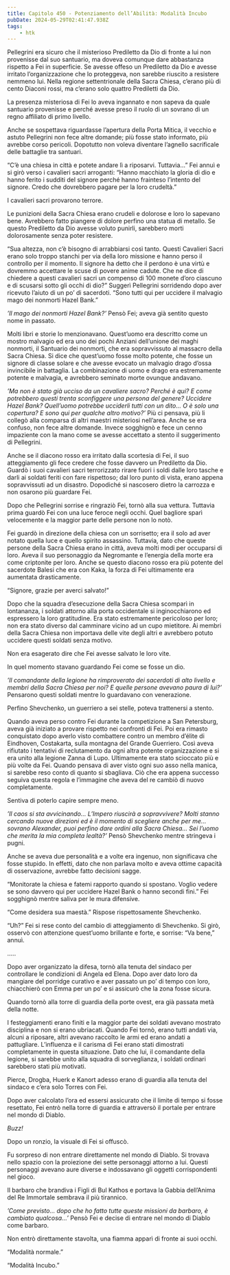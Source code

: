 ```yaml
---
title: Capitolo 450 - Potenziamento dell’Abilità: Modalità Incubo
pubDate: 2024-05-29T02:41:47.938Z
tags:
    - htk
---
```


Pellegrini era sicuro che il misterioso Prediletto da Dio di fronte a lui non provenisse dal suo santuario, ma doveva comunque dare abbastanza rispetto a Fei in superficie. Se avesse offeso un Prediletto da Dio e avesse irritato l’organizzazione che lo proteggeva, non sarebbe riuscito a resistere nemmeno lui. Nella regione settentrionale della Sacra Chiesa, c’erano più di cento Diaconi rossi, ma c’erano solo quattro Prediletti da Dio.

La presenza misteriosa di Fei lo aveva ingannato e non sapeva da quale santuario provenisse e perché avesse preso il ruolo di un sovrano di un regno affiliato di primo livello.

Anche se sospettava riguardasse l’apertura della Porta Mitica, il vecchio e astuto Pellegrini non fece altre domande; più fosse stato informato, più avrebbe corso pericoli. Dopotutto non voleva diventare l’agnello sacrificale delle battaglie tra santuari.

“C’è una chiesa in città e potete andare lì a riposarvi. Tuttavia…” Fei annuì e si girò verso i cavalieri sacri arroganti: “Hanno macchiato la gloria di dio e hanno ferito i sudditi del signore perché hanno frainteso l’intento del signore. Credo che dovrebbero pagare per la loro crudeltà.”

I cavalieri sacri provarono terrore.

Le punizioni della Sacra Chiesa erano crudeli e dolorose e loro lo sapevano bene. Avrebbero fatto piangere di dolore perfino una statua di metallo. Se questo Prediletto da Dio avesse voluto punirli, sarebbero morti dolorosamente senza poter resistere.

“Sua altezza, non c’è bisogno di arrabbiarsi così tanto. Questi Cavalieri Sacri erano solo troppo stanchi per via della loro missione e hanno perso il controllo per il momento. Il signore ha detto che il perdono è una virtù e dovremmo accettare le scuse di povere anime cadute. Che ne dice di chiedere a questi cavalieri sacri un compenso di 100 monete d’oro ciascuno e di scusarsi sotto gli occhi di dio?” Suggerì Pellegrini sorridendo dopo aver ricevuto l’aiuto di un po’ di sacerdoti. “Sono tutti qui per uccidere il malvagio mago dei nonmorti Hazel Bank.”

<em>’Il mago dei nonmorti Hazel Bank?’</em> Pensò Fei; aveva già sentito questo nome in passato.

Molti libri e storie lo menzionavano. Quest’uomo era descritto come un mostro malvagio ed era uno dei pochi Anziani dell’unione dei maghi nonmorti, il Santuario dei nonmorti, che era sopravvissuto al massacro della Sacra Chiesa. Si dice che quest’uomo fosse molto potente, che fosse un signore di classe solare e che avesse evocato un malvagio drago d’ossa invincibile in battaglia. La combinazione di uomo e drago era estremamente potente e malvagia, e avrebbero seminato morte ovunque andavano.

<em>’Ma non è stato già ucciso da un cavaliere sacro? Perché è qui? E come potrebbero questi trenta sconfiggere una persona del genere? Uccidere Hazel Bank? Quell’uomo potrebbe ucciderli tutti con un dito… O è solo una copertura? E sono qui per qualche altro motivo?’</em> Più ci pensava, più li collegò alla comparsa di altri maestri misteriosi nell’area. Anche se era confuso, non fece altre domande. Invece sogghignò e fece un cenno impaziente con la mano come se avesse accettato a stento il suggerimento di Pellegrini.

Anche se il diacono rosso era irritato dalla scortesia di Fei, il suo atteggiamento gli fece credere che fosse davvero un Prediletto da Dio. Guardò i suoi cavalieri sacri terrorizzato rirare fuori i soldi dalle loro tasche e darli ai soldati feriti con fare rispettoso; dal loro punto di vista, erano appena sopravvissuti ad un disastro. Dopodiché si nascosero dietro la carrozza e non osarono più guardare Fei.

Dopo che Pellegrini sorrise e ringraziò Fei, tornò alla sua vettura. Tuttavia prima guardò Fei con una luce feroce negli occhi. Quel bagliore sparì velocemente e la maggior parte delle persone non lo notò.

Fei guardò in direzione della chiesa con un sorrisetto; era il solo ad aver notato quella luce e quello spirito assassino. Tuttavia, dato che queste persone della Sacra Chiesa erano in città, aveva molti modi per occuparsi di loro. Aveva il suo personaggio da Negromante e l’energia della morte era come criptonite per loro. Anche se questo diacono rosso era più potente del sacerdote Balesi che era con Kaka, la forza di Fei ultimamente era aumentata drasticamente.

“Signore, grazie per averci salvato!”

Dopo che la squadra d’esecuzione della Sacra Chiesa scomparì in lontananza, i soldati attorno alla porta occidentale si inginocchiarono ed espressero la loro gratitudine. Era stato estremamente pericoloso per loro; non era stato diverso dal camminare vicino ad un cupo mietitore. Ai membri della Sacra Chiesa non importava delle vite degli altri e avrebbero potuto uccidere questi soldati senza motivo.

Non era esagerato dire che Fei avesse salvato le loro vite.

In quel momento stavano guardando Fei come se fosse un dio.

<em>’Il comandante della legione ha rimproverato dei sacerdoti di alto livello e membri della Sacra Chiesa per noi? E quelle persone avevano paura di lui?’</em> Pensarono questi soldati mentre lo guardavano con venerazione.

Perfino Shevchenko, un guerriero a sei stelle, poteva trattenersi a stento.

Quando aveva perso contro Fei durante la competizione a San Petersburg, aveva già iniziato a provare rispetto nei confronti di Fei. Poi era rimasto conquistato dopo averlo visto combattere contro un membro d’élite di Eindhoven, Costakarta, sulla montagna del Grande Guerriero. Così aveva rifiutato i tentativi di reclutamento da ogni altra potente organizzazione e si era unito alla legione Zanna di Lupo. Ultimamente era stato scioccato più e più volte da Fei. Quando pensava di aver visto ogni suo asso nella manica, si sarebbe reso conto di quanto si sbagliava. Ciò che era appena successo seguiva questa regola e l’immagine che aveva del re cambiò di nuovo completamente.

Sentiva di poterlo capire sempre meno.

<em>’Il caos si sta avvicinando… L’Impero riuscirà a sopravvivere? Molti stanno cercando nuove direzioni ed è il momento di scegliere anche per me… sovrano Alexander, puoi perfino dare ordini alla Sacra Chiesa… Sei l’uomo che merita la mia completa lealtà?’</em> Pensò Shevchenko mentre stringeva i pugni.

Anche se aveva due personalità e a volte era ingenuo, non significava che fosse stupido. In effetti, dato che non parlava molto e aveva ottime capacità di osservazione, avrebbe fatto decisioni sagge.

“Monitorate la chiesa e fatemi rapporto quando si spostano. Voglio vedere se sono davvero qui per uccidere Hazel Bank o hanno secondi fini.” Fei sogghignò mentre saliva per le mura difensive.

“Come desidera sua maestà.” Rispose rispettosamente Shevchenko.

“Uh?” Fei si rese conto del cambio di atteggiamento di Shevchenko. Si girò, osservò con attenzione quest’uomo brillante e forte, e sorrise: “Va bene,” annuì.

…..

Dopo aver organizzato la difesa, tornò alla tenuta del sindaco per controllare le condizioni di Angela ed Elena. Dopo aver dato loro da mangiare del porridge curativo e aver passato un po’ di tempo con loro, chiacchierò con Emma per un po’ e si assicurò che la zona fosse sicura.

Quando tornò alla torre di guardia della porte ovest, era già passata metà della notte.

I festeggiamenti erano finiti e la maggior parte dei soldati avevano mostrato disciplina e non si erano ubriacati. Quando Fei tornò, erano tutti andati via, alcuni a riposare, altri avevano raccolto le armi ed erano andati a pattugliare. L’influenza e il carisma di Fei erano stati dimostrati completamente in questa situazione. Dato che lui, il comandante della legione, si sarebbe unito alla squadra di sorveglianza, i soldati ordinari sarebbero stati più motivati.

Pierce, Drogba, Huerk e Kanort adesso erano di guardia alla tenuta del sindaco e c’era solo Torres con Fei.

Dopo aver calcolato l’ora ed essersi assicurato che il limite di tempo si fosse resettato, Fei entrò nella torre di guardia e attraversò il portale per entrare nel mondo di Diablo.

<em>Buzz!</em>

Dopo un ronzio, la visuale di Fei si offuscò.

Fu sorpreso di non entrare direttamente nel mondo di Diablo. Si trovava nello spazio con la proiezione dei sette personaggi attorno a lui. Questi personaggi avevano aure diverse e indossavano gli oggetti corrispondenti nel gioco.

Il barbaro che brandiva i Figli di Bul Kathos e portava la Gabbia dell’Anima del Re Immortale sembrava il più tirannico.

<em>’Come previsto… dopo che ho fatto tutte queste missioni da barbaro, è cambiato qualcosa…’</em> Pensò Fei e decise di entrare nel mondo di Diablo come barbaro.

Non entrò direttamente stavolta, una fiamma apparì di fronte ai suoi occhi.

“Modalità normale.”

“Modalità Incubo.”


